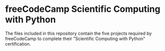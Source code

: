 # freeCodeCamp Scientific Computing with Python
The files included in this repository contain the five projects required by freeCodeCamp to complete their "Scientific Computing with Python" certification.
